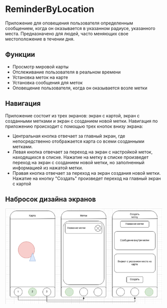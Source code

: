 # ReminderByLocation

Приложение для оповещения пользователя определенным сообщением, когда он оказывается в указанном радиусе, указанного места.
Предназначено для людей, часто меняющих свое местоположение в течении дня.
## Функции
- Просмотр мировой карты
- Отслеживание пользователя в реальном времени
- Установка меток на карте
- Установка сообщения для меток
- Оповещение пользователя, когда он оказывается возле метки

## Навигация
Приложение состоит из трех экранов: экран с картой, экран с созданными метками и экран с созданием новой метки.
Навигация по приложению происходит с помощью трех кнопок внизу экрана: 
- Центральная кнопка отвечает за главный экран, где непосредственно отображается карта со всеми созданными метками.
- Левая кнопка отвечает за переход на экран с настройкой меток, находящихся в списке. Нажатие на метку в списке произведет переход на экран с созданием новой метки, но заполненный информацией из нажатой метки.
- Правая кнопка отвечает за переход на экран создания новой метки. Нажатие на кнопку "Создать" произведет переход на главный экран с картой

## Набросок дизайна экранов

![Application design image](https://github.com/COMISSIY/ReminderByLocation/blob/main/applicationDesign.png)
